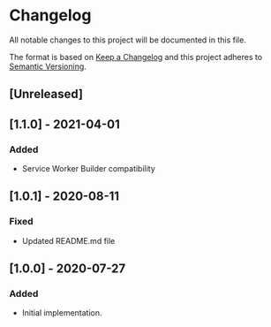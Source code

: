 # Changelog

All notable changes to this project will be documented in this file.

The format is based on [Keep a Changelog](http://keepachangelog.com/en/1.0.0/)
and this project adheres to [Semantic Versioning](http://semver.org/spec/v2.0.0.html).

## [Unreleased]

## [1.1.0] - 2021-04-01
### Added
- Service Worker Builder compatibility

## [1.0.1] - 2020-08-11
### Fixed
- Updated README.md file

## [1.0.0] - 2020-07-27

### Added

- Initial implementation.
